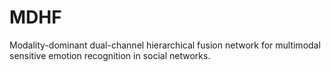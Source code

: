 # MDHF
Modality-dominant dual-channel hierarchical fusion network for multimodal sensitive emotion recognition in social networks.
